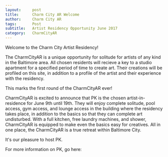 ```yaml
---
layout:     post
title:      Charm City AR Welcome
author:     Charm City AR
tags: 		Post
subtitle:  	Artist Residency Opportunity June 2017
category:   CharmCityAR
---
```


Welcome to the Charm City Artist Residency! 

The CharmCityAR is a unique opportunity for solitude for artists of any kind in the Baltimore area. All chosen residents will recieve a key to a studio apartment for a specified period of time to create art. Their creations will be profiled on this site, in addition to a profile of the artist and their experience with the residency. 

This marks the first round of the CharmCityAR ever! 

CharmCityAR is excited to announce that PK is the chosen artist-in-residence for June 9th until 19th. They will enjoy complete solitude, pool access, gym access, and lounge access in the building where the residency takes place, in addition to the basics so that they can complete art undisturbed. With a full kitchen, free laundry machines, and shower, CharmCityAR is equipped to make even the basics easy for creatives. All in one place, the CharmCityAR is a true retreat within Baltimore City. 

It's our pleasure to host PK. 

For more information on PK, go here: 
